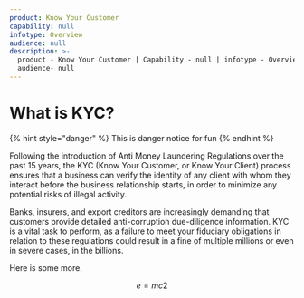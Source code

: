 ```yaml
---
product: Know Your Customer
capability: null
infotype: Overview
audience: null
description: >-
  product - Know Your Customer | Capability - null | infotype - Overview |
  audience- null
---
```


# What is KYC?

{% hint style="danger" %}
This is danger notice for fun
{% endhint %}

Following the introduction of Anti Money Laundering Regulations over the past 15 years, the KYC \(Know Your Customer, or Know Your Client\) process ensures that a business can verify the identity of any client with whom they interact before the business relationship starts, in order to minimize any potential risks of illegal activity.

Banks, insurers, and export creditors are increasingly demanding that customers provide detailed anti-corruption due-diligence information. KYC is a vital task to perform, as a failure to meet your fiduciary obligations in relation to these regulations could result in a fine of multiple millions or even in severe cases, in the billions.

Here is some more.

$$
e=mc 2
$$

